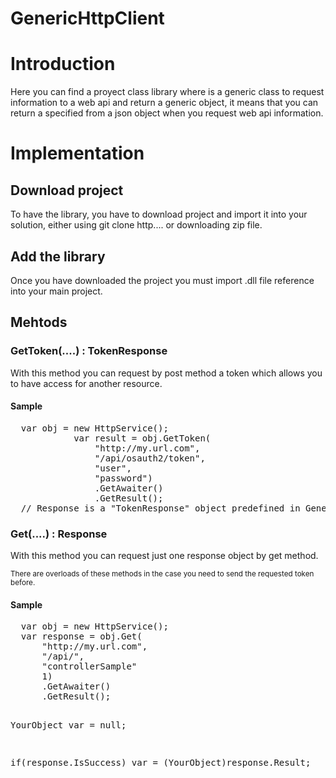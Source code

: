 # GenericHttpClient
<h1>Introduction</h1>
<p>
  Here you can find a proyect class library where is a generic class to request information to a web api and return a generic object, it means that you can return a specified from a json object when you request web api information.
</p>

<h1>Implementation</h1>
<h2>Download project</h2>
<p>
  To have the library, you have to download project and import it into your solution, either using git clone http.... or downloading zip file.
</p>

<h2>Add the library</h2>
<p>
  Once you have downloaded the project you must import .dll file reference into your main project.
</p>

<h2>Mehtods</h2>

<h3>GetToken(....) : TokenResponse</h3>
<p>With this method you can request by post method a token which allows you to have access for another resource.</p>
<h4>Sample</h4>
<pre>
  var obj = new HttpService();
            var result = obj.GetToken(
                "http://my.url.com",
                "/api/osauth2/token",
                "user",
                "password")
                .GetAwaiter()
                .GetResult();
  // Response is a "TokenResponse" object predefined in GenericHttpClient, if you need to change it, just you must go to the correct project and make changes.
</pre>


<h3>Get<T>(....) : Response </h3>
<p>With this method you can request just one response object by get method.</p>
<p>
  <small>
    There are overloads of these methods in the case you need to send the requested token before.
  </small>
</p>
<h4>Sample</h4>
<pre>
  var obj = new HttpService();
  var response = obj.Get<YourObject>(
      "http://my.url.com",
      "/api/",
      "controllerSample"
      1)
      .GetAwaiter()
      .GetResult();
      
  YourObject var = null;            
  
  if(response.IsSuccess)
    var = (YourObject)response.Result;
</pre>

  
